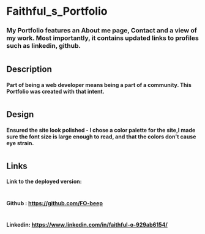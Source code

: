 # Faithful_s_Portfolio
### My Portfolio features an About me page, Contact and a view of my work. Most importantly, it contains updated links to profiles such as linkedin, github.
# 
# 



 
# 
## Description
#### Part of being a web developer means being a part of a community. This Portfolio was created with that intent.
#
#


## Design 
#### Ensured the site look polished - I chose a color palette for the site,I made sure the font size is large enough to read, and that the colors don't cause eye strain.
# 
#

## Links
#### Link to the deployed version:
#
#### Github : https://github.com/FO-beep
#
#### Linkedin: https://www.linkedin.com/in/faithful-o-929ab6154/





